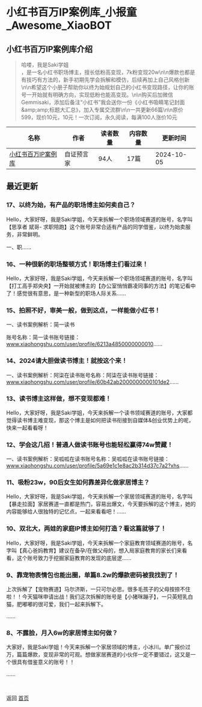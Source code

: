 # 小红书百万IP案例库_小报童_Awesome_XiaoBOT

## 小红书百万IP案例库介绍
> 哈喽，我是Saki学姐  
，是一名小红书职场博主，擅长低粉高变现，7k粉变现20w\n\n爆款也都是有技巧有方法的，新手初期先学会拆解和模仿，后续再加上自己风格创新\n\n希望这个小册子帮助你以终为始规划自己的小红书变现路径，让你的账号一开始就有明确方向，实现低粉也能高变现。\n\n购买后加微信Gemmisaki，添加后备注“小红书”我会送你一份《小红书吸睛笔记封面&amp;amp;amp;标题大汇总》，加入专属交流群\n\n一共更新66篇\n\n原价599，现价10元，10元！一次订阅，永久阅读，每满100人涨价10元  
  


|名称|作者|读者数量|内容数量|更新时间|
|---|---|---|---|---|
|[小红书百万IP案例库](https://xiaobot.net/p/saki666?refer=9c3f1c95-a052-465a-9902-f6d75080262a)|自证预言家|94人|17篇|2024-10-05|

## 最近更新
### 17、以终为始，有产品的职场博主如何卖自己？

Hello，大家好呀，我是Saki学姐，今天来拆解一个职场领域赛道的账号，名字叫【思享者 斌哥-
求职陪跑】这个账号非常合适有产品的同学借鉴，以终为始卖服务，非常鲜明。

一、职......

### 16、一种很新的职场整顿方式！职场博主们看过来！

Hello，大家好呀，我是Saki学姐，今天来拆解一个职场领域赛道的账号，名字叫【打工高手郑央央】一开始就被博主的【办公室悄悄霸凌同事的方法】的笔记看中了！感觉很有意思，是一种新型的职场人际关系......

### 15、拍照不好，审美一般，做到这点，一样能做小红书！

一、读书案例解析：简一读书

账号名称：简一读书账号链接：www.xiaohongshu.com/user/profile/6213a4850000000010......

### 14、2024请大胆做读书博主！就按这个来！

一、读书案例解析：阿柒在读书账号名称：阿柒在读书账号链接：www.xiaohongshu.com/user/profile/60b42ab2000000000101de2......

### 13、读书博主这样做，想不变现都难！

Hello，大家好呀，我是Saki学姐，今天来拆解一个读书领域赛道的账号，大家都觉得读书博主难变现，那这个博主是如何把读书衔接到自媒体&创业优势上的呢，快来一起看看呀！

### 12、学会这几招！普通人做读书账号也能轻松赢得74w赞藏！

一、读书案例解析：吴呱呱在读书账号名称：吴呱呱在读书账号链接：www.xiaohongshu.com/user/profile/5a69e1c1e8ac2b314d37c7a2?xhs......

### 11、吸粉23w，90后女生如何靠差异化做家居博主？

Hello，大家好呀，我是Saki学姐，今天来拆解一个家居领域赛道的账号，名字叫【暴走拉面】家居赛道一直都是热门，容易出爆文，今天要拆解的这个博主，她的内容能够给人很独特的记忆点，一起来看看吧！......

### 10、双北大，两娃的家庭IP博主如何打造？看这篇就够了！

Hello，大家好呀，我是Saki学姐，今天来拆解一个家庭教育领域赛道的账号，名字叫【真心爸妈教育】建议在备孕/在做父母的，想入局家庭教育的家长们来看看，这个账号致力于挖掘家庭教育的发现的底层逻......

### 9、靠宠物表情包也能出圈，单篇8.2w的爆款密码被我找到了！

上次拆解了【宠物赛道】马尔济斯，一只可尔必思。很多毛孩子的父母按捺不住啦！！今天猫咪申请出战！我们这次拆解的账号是【小猪咪蹦子】，一只英短乳白猫，肥嘟嘟的很可爱，我们一起来拆解下。

......

### 8、不露脸，月入6w的家居博主如何做？

大家好，我是Saki学姐！今天来拆解一个家居领域的博主，小冰川。单广报价过万，篇篇爆款，变现非常的可观。想做家居赛道的小伙伴一定不要错过，这又是一个很具有借鉴意义的账号！！

......


<a href="https://github.com/Reno9527/awesome-xiaobot" style="color: white; text-decoration: none;">awesome-xiaobot</a>

返回 [首页](../README.md)
